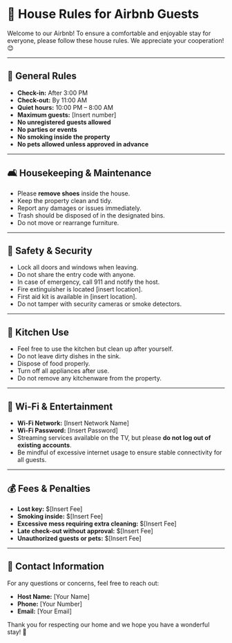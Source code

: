 # 🏡 House Rules for Airbnb Guests

Welcome to our Airbnb! To ensure a comfortable and enjoyable stay for everyone, please follow these house rules. We appreciate your cooperation! 😊

---

## 📌 General Rules
- **Check-in:** After 3:00 PM
- **Check-out:** By 11:00 AM
- **Quiet hours:** 10:00 PM – 8:00 AM
- **Maximum guests:** [Insert number]
- **No unregistered guests allowed**
- **No parties or events**
- **No smoking inside the property**
- **No pets allowed unless approved in advance**

---

## 🛋️ Housekeeping & Maintenance
- Please **remove shoes** inside the house.
- Keep the property clean and tidy.
- Report any damages or issues immediately.
- Trash should be disposed of in the designated bins.
- Do not move or rearrange furniture.

---

## 🚀 Safety & Security
- Lock all doors and windows when leaving.
- Do not share the entry code with anyone.
- In case of emergency, call 911 and notify the host.
- Fire extinguisher is located [insert location].
- First aid kit is available in [insert location].
- Do not tamper with security cameras or smoke detectors.

---

## 🍳 Kitchen Use
- Feel free to use the kitchen but clean up after yourself.
- Do not leave dirty dishes in the sink.
- Dispose of food properly.
- Turn off all appliances after use.
- Do not remove any kitchenware from the property.

---

## 📶 Wi-Fi & Entertainment
- **Wi-Fi Network:** [Insert Network Name]
- **Wi-Fi Password:** [Insert Password]
- Streaming services available on the TV, but please **do not log out of existing accounts**.
- Be mindful of excessive internet usage to ensure stable connectivity for all guests.

---

## 💰 Fees & Penalties
- **Lost key:** $[Insert Fee]
- **Smoking inside:** $[Insert Fee]
- **Excessive mess requiring extra cleaning:** $[Insert Fee]
- **Late check-out without approval:** $[Insert Fee]
- **Unauthorized guests or pets:** $[Insert Fee]

---

## 💌 Contact Information
For any questions or concerns, feel free to reach out:
- **Host Name:** [Your Name]
- **Phone:** [Your Number]
- **Email:** [Your Email]

Thank you for respecting our home and we hope you have a wonderful stay! 🌟

